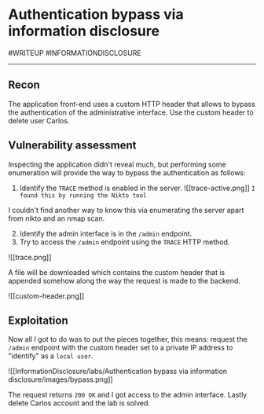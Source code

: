 # Authentication bypass via information disclosure

#WRITEUP 
#INFORMATIONDISCLOSURE 

<hr>

## Recon

The application front-end uses a custom HTTP header that allows to bypass the authentication of the administrative interface. Use the custom header to delete user Carlos.

## Vulnerability assessment

Inspecting the application didn't reveal much, but performing some enumeration will provide the way to bypass the authentication as follows:

1. Identify the `TRACE` method is enabled in the server.
![[trace-active.png]]
`I found this by running the Nikto tool`

I couldn't find another way to know this via enumerating the server apart from nikto and an nmap scan.

2. Identify the admin interface is in the `/admin` endpoint.
3. Try to access the `/admin` endpoint using the `TRACE` HTTP method.


![[trace.png]]

A file will be downloaded which contains the custom header that is appended somehow along the way the request is made to the backend.

![[custom-header.png]]

## Exploitation

Now all I got to do was to put the pieces together, this means: request the `/admin` endpoint with the custom header set to a private IP address to "identify" as a `local user`.

![[InformationDisclosure/labs/Authentication bypass via information disclosure/images/bypass.png]]

The request returns `200 OK` and I got access to the admin interface. Lastly delete Carlos account and the lab is solved.



